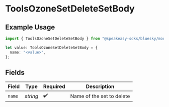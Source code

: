 # ToolsOzoneSetDeleteSetBody

## Example Usage

```typescript
import { ToolsOzoneSetDeleteSetBody } from "@speakeasy-sdks/bluesky/models/operations";

let value: ToolsOzoneSetDeleteSetBody = {
  name: "<value>",
};
```

## Fields

| Field                     | Type                      | Required                  | Description               |
| ------------------------- | ------------------------- | ------------------------- | ------------------------- |
| `name`                    | *string*                  | :heavy_check_mark:        | Name of the set to delete |